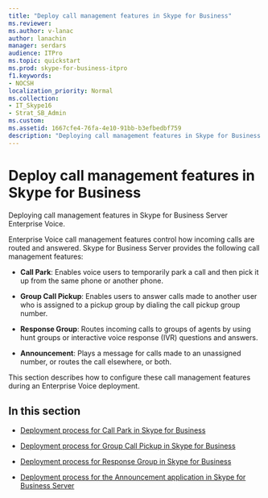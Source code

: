 ```yaml
---
title: "Deploy call management features in Skype for Business"
ms.reviewer: 
ms.author: v-lanac
author: lanachin
manager: serdars
audience: ITPro
ms.topic: quickstart
ms.prod: skype-for-business-itpro
f1.keywords:
- NOCSH
localization_priority: Normal
ms.collection: 
- IT_Skype16
- Strat_SB_Admin
ms.custom: 
ms.assetid: 1667cfe4-76fa-4e10-91bb-b3efbedbf759
description: "Deploying call management features in Skype for Business Server Enterprise Voice."
---
```


# Deploy call management features in Skype for Business
 
Deploying call management features in Skype for Business Server Enterprise Voice.
  
Enterprise Voice call management features control how incoming calls are routed and answered. Skype for Business Server provides the following call management features: 
  
- **Call Park**: Enables voice users to temporarily park a call and then pick it up from the same phone or another phone.
    
- **Group Call Pickup**: Enables users to answer calls made to another user who is assigned to a pickup group by dialing the call pickup group number.
    
- **Response Group**: Routes incoming calls to groups of agents by using hunt groups or interactive voice response (IVR) questions and answers.
    
- **Announcement**: Plays a message for calls made to an unassigned number, or routes the call elsewhere, or both.
    
This section describes how to configure these call management features during an Enterprise Voice deployment.
  
## In this section

- [Deployment process for Call Park in Skype for Business](deployment-process-for-call-park.md)
    
- [Deployment process for Group Call Pickup in Skype for Business](deployment-process-for-group-call-pickup.md)
    
- [Deployment process for Response Group in Skype for Business](deployment-process-for-response-group.md)
    
- [Deployment process for the Announcement application in Skype for Business Server](deployment-process-for-the-announcement-application.md)
    

